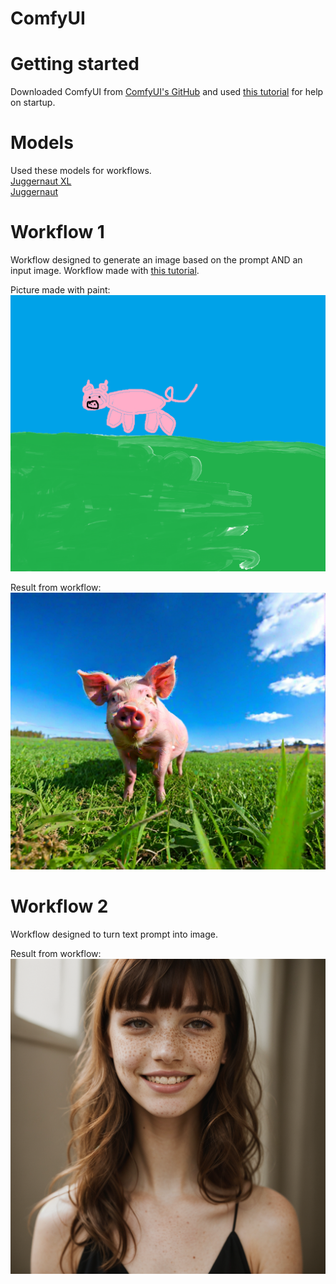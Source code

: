 # ComfyUI

# Getting started
Downloaded ComfyUI from [ComfyUI's GitHub](https://github.com/comfyanonymous/ComfyUI?tab=readme-ov-file)
and used [this tutorial](https://www.youtube.com/watch?v=Zko_s2LO9Wo) for help on startup. 

# Models
Used these models for workflows. <br>
[Juggernaut XL](https://civitai.com/models/133005?modelVersionId=456194)
<br>
[Juggernaut](https://civitai.com/models/46422/juggernaut)

# Workflow 1
Workflow designed to generate an image based on the prompt AND an input image. Workflow made with [this tutorial](https://stable-diffusion-art.com/comfyui/#Image-to-image_workflow).

Picture made with paint:
![Image made with paint](./Workflow_1/possu.png)

Result from workflow:
![Result from workflow](./Workflow_1/ComfyUI_00006_.png)

# Workflow 2
Workflow designed to turn text prompt into image.

Result from workflow:
![Result from workflow](./Workflow_2/ComfyUI_00009_.png)
